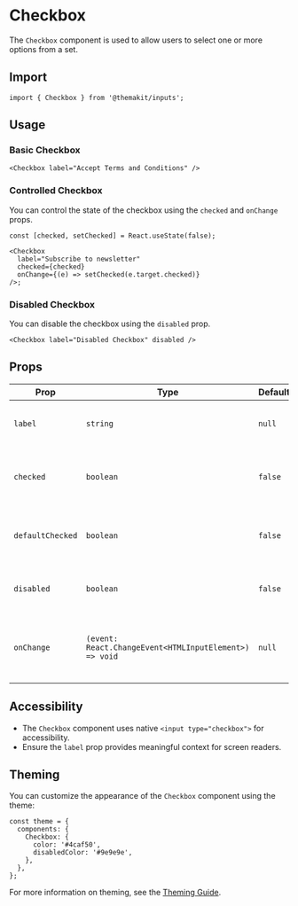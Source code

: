 # Checkbox

The `Checkbox` component is used to allow users to select one or more options from a set.

## Import

```tsx
import { Checkbox } from '@themakit/inputs';
```

## Usage

### Basic Checkbox

```tsx
<Checkbox label="Accept Terms and Conditions" />
```

### Controlled Checkbox

You can control the state of the checkbox using the `checked` and `onChange` props.

```tsx
const [checked, setChecked] = React.useState(false);

<Checkbox
  label="Subscribe to newsletter"
  checked={checked}
  onChange={(e) => setChecked(e.target.checked)}
/>;
```

### Disabled Checkbox

You can disable the checkbox using the `disabled` prop.

```tsx
<Checkbox label="Disabled Checkbox" disabled />
```

## Props

| Prop         | Type                | Default   | Description                                      |
|--------------|---------------------|-----------|--------------------------------------------------|
| `label`      | `string`            | `null`    | The label displayed next to the checkbox.       |
| `checked`    | `boolean`           | `false`   | Whether the checkbox is checked (controlled).   |
| `defaultChecked` | `boolean`       | `false`   | Whether the checkbox is initially checked.      |
| `disabled`   | `boolean`           | `false`   | Whether the checkbox is disabled.               |
| `onChange`   | `(event: React.ChangeEvent<HTMLInputElement>) => void` | `null` | Callback triggered when the checkbox state changes. |

## Accessibility

- The `Checkbox` component uses native `<input type="checkbox">` for accessibility.
- Ensure the `label` prop provides meaningful context for screen readers.

## Theming

You can customize the appearance of the `Checkbox` component using the theme:

```tsx
const theme = {
  components: {
    Checkbox: {
      color: '#4caf50',
      disabledColor: '#9e9e9e',
    },
  },
};
```

For more information on theming, see the [Theming Guide](../../../theming/overview).